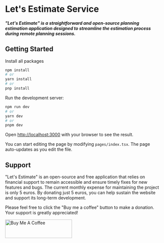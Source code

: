 # Let's Estimate Service
##### "Let's Estimate" is a straightforward and open-source planning estimation application designed to streamline the estimation process during remote planning sessions.


## Getting Started
Install all packages
```bash
npm install
# or
yarn install 
# or
pnp install
```

Run the development server:

```bash
npm run dev
# or
yarn dev
# or
pnpm dev
```

Open [http://localhost:3000](http://localhost:3000) with your browser to see the result.

You can start editing the page by modifying `pages/index.tsx`. The page auto-updates as you edit the file.

## Support

"Let's Estimate" is an open-source and free application that relies on financial support to remain accessible and ensure timely fixes for new features and bugs. The current monthly expense for maintaining the project is only 5 euros. By donating just 5 euros, you can help sustain the website and support its long-term development.

Please feel free to click the "Buy me a coffee" button to make a donation. Your support is greatly appreciated!

<a href="https://www.buymeacoffee.com/aghahuseynov" target="_blank"><img src="https://cdn.buymeacoffee.com/buttons/v2/default-violet.png" alt="Buy Me A Coffee" style="height: 60px !important;width: 217px !important;" ></a>
